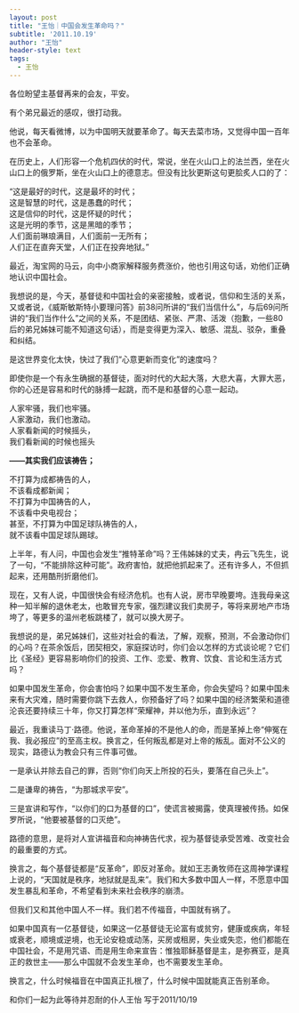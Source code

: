 ```yaml
---
layout: post
title: "王怡｜中国会发生革命吗？"
subtitle: '2011.10.19'
author: "王怡"
header-style: text
tags:
  - 王怡
---
```

各位盼望主基督再来的会友，平安。
 
有个弟兄最近的感叹，很打动我。
 
他说，每天看微博，以为中国明天就要革命了。每天去菜市场，又觉得中国一百年也不会革命。

在历史上，人们形容一个危机四伏的时代，常说，坐在火山口上的法兰西，坐在火山口上的俄罗斯，坐在火山口上的德意志。但没有比狄更斯这句更脍炙人口的了：

“这是最好的时代，这是最坏的时代；<br>
这是智慧的时代，这是愚蠢的时代；<br>
这是信仰的时代，这是怀疑的时代；<br>
这是光明的季节，这是黑暗的季节；<br>
人们面前琳琅满目，人们面前一无所有；<br>
人们正在直奔天堂，人们正在投奔地狱。”<br>
 
最近，淘宝网的马云，向中小商家解释服务费涨价，他也引用这句话，劝他们正确地认识中国社会。

我想说的是，今天，基督徒和中国社会的亲密接触，或者说，信仰和生活的关系，又或者说，《威斯敏斯特小要理问答》前38问所讲的“我们当信什么”，与后69问所讲的“我们当作什么”之间的关系，不是团结、紧张、严肃、活泼（抱歉，一些80后的弟兄姊妹可能不知道这句话），而是变得更为深入、敏感、混乱、驳杂，重叠和纠结。
 
是这世界变化太快，快过了我们“心意更新而变化”的速度吗？
 
即使你是一个有永生确据的基督徒，面对时代的大起大落，大悲大喜，大罪大恶，你的心还是容易和时代的脉搏一起跳，而不是和基督的心意一起动。

人家牢骚，我们也牢骚。<br>
人家激动，我们也激动。<br>
人家看新闻的时候摇头，<br>
我们看新闻的时候也摇头<br>

__——其实我们应该祷告；__

不打算为成都祷告的人，<br>
不该看成都新闻；<br>
不打算为中国祷告的人，<br>
不该看中央电视台；<br>
甚至，不打算为中国足球队祷告的人，<br>
就不该看中国足球队踢球。<br>
 
上半年，有人问，中国也会发生“推特革命”吗？王伟姊妹的丈夫，冉云飞先生，说了一句，“不能排除这种可能”。政府害怕，就把他抓起来了。还有许多人，不但抓起来，还用酷刑折磨他们。

现在，又有人说，中国很快会有经济危机。也有人说，房市早晚要垮。连我母亲这种一知半解的退休老太，也敢冒充专家，强烈建议我们卖房子，等将来房地产市场垮了，等更多的温州老板跳楼了，就可以换大房子。
 
我想说的是，弟兄姊妹们，这些对社会的看法，了解，观察，预测，不会激动你们的心吗？在茶余饭后，团契相交，家庭探访时，你们会以怎样的方式谈论呢？它们比《圣经》更容易影响你们的投资、工作、恋爱、教育、饮食、言论和生活方式吗？

如果中国发生革命，你会害怕吗？如果中国不发生革命，你会失望吗？如果中国未来有大灾难，随时需要你跳下去救人，你预备好了吗？如果中国的经济繁荣和道德沦丧还要持续三十年，你又打算怎样“荣耀神，并以他为乐，直到永远”？
 
最近，我重读马丁·路德。他说，革命革掉的不是他人的命，而是革掉上帝“伸冤在我、我必报应”的至高主权。换言之，任何叛乱都是对上帝的叛乱。面对不公义的现实，路德认为教会只有三件事可做。

一是承认并除去自己的罪，否则“你们向天上所投的石头，要落在自己头上”。

二是谦卑的祷告，“为那城求平安”。

三是宣讲和写作，“以你们的口为基督的口”，使谎言被揭露，使真理被传扬。如保罗所说，“他要被基督的口灭绝”。
 
路德的意思，是将对人宣讲福音和向神祷告代求，视为基督徒承受苦难、改变社会的最重要的方式。

换言之，每个基督徒都是“反革命”，即反对革命。就如王志勇牧师在这周神学课程上说的，“天国就是秩序，地狱就是乱来”。我们和大多数中国人一样，不愿意中国发生暴乱和革命，不希望看到未来社会秩序的崩溃。
 
但我们又和其他中国人不一样。我们若不传福音，中国就有祸了。

如果中国真有一亿基督徒，如果这一亿基督徒无论富有或贫穷，健康或疾病，年轻或衰老，顺境或逆境，也无论安稳或动荡，买房或租房，失业或失恋，他们都能在中国社会，不是用咒语、而是用生命来宣告：惟独耶稣基督是主，是弥赛亚，是真正的救世主——那么中国就不会发生革命，也不需要发生革命。

换言之，什么时候福音在中国真正扎根了，什么时候中国就能真正告别革命。
                                                     
和你们一起为此等待并忍耐的仆人王怡
写于2011/10/19
